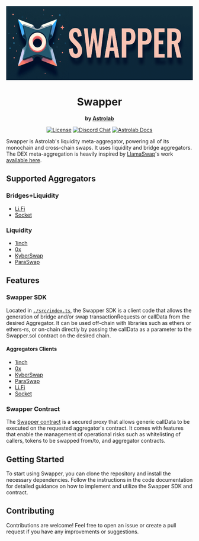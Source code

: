 <div align="center">
  <img height="200x" src="./swapper.png" />
  <h1>Swapper</h1>
  <p>
    <strong>by <a href="https://astrolab.fi">Astrolab<a></strong>
  </p>
  <p>
    <!-- <a href="https://github.com/AstrolabFinance/swapper/actions"><img alt="Build Status" src="https://github.com/AstrolabFinance/swapper/actions/workflows/tests.yaml/badge.svg" /></a> -->
    <a href="https://opensource.org/licenses/MIT"><img alt="License" src="https://img.shields.io/github/license/AstrolabFinance/swapper?color=3AB2FF" /></a>
    <a href="https://discord.gg/PtAkTCwueu"><img alt="Discord Chat" src="https://img.shields.io/discord/984518964371673140"/></a>
    <a href="https://docs.astrolab.fi"><img alt="Astrolab Docs" src="https://img.shields.io/badge/astrolab_docs-F9C3B3" /></a>
  </p>
</div>

Swapper is Astrolab's liquidity meta-aggregator, powering all of its monochain and cross-chain swaps.
It uses liquidity and bridge aggregators. The DEX meta-aggregation is heavily inspired by [LlamaSwap](https://swap.defillama.com/)'s work [available here](https://github.com/LlamaSwap/).

## Supported Aggregators

### Bridges+Liquidity
- [Li.Fi](https://li.fi/)
- [Socket](https://socket.tech/)

### Liquidity
- [1inch](https://1inch.io/)
- [0x](https://0x.org/)
- [KyberSwap](https://kyberswap.com/)
- [ParaSwap](https://www.paraswap.io/)

## Features

### Swapper SDK

Located in [`./src/index.ts`](https://github.com/AstrolabFinance/swapper/blob/main/src/index.ts), the Swapper SDK is a client code that allows the generation of bridge and/or swap transactionRequests or callData from the desired Aggregator. It can be used off-chain with libraries such as ethers or ethers-rs, or on-chain directly by passing the callData as a parameter to the Swapper.sol contract on the desired chain.

#### Aggregators Clients

- [1inch](https://github.com/AstrolabFinance/swapper/blob/main/src/OneInch/index.ts)
- [0x](https://github.com/AstrolabFinance/swapper/blob/main/src/ZeroX/index.ts)
- [KyberSwap](https://github.com/AstrolabFinance/swapper/blob/main/src/KyberSwap/index.ts)
- [ParaSwap](https://github.com/AstrolabFinance/swapper/blob/main/src/ParaSwap/index.ts)
- [Li.Fi](https://github.com/AstrolabFinance/swapper/blob/main/src/LiFi/index.ts)
- [Socket](https://github.com/AstrolabFinance/swapper/blob/main/src/Socket/index.ts)

### Swapper Contract

The [Swapper contract](https://github.com/AstrolabFinance/swapper/blob/main/contracts/Swapper.sol) is a secured proxy that allows generic callData to be executed on the requested aggregator's contract. It comes with features that enable the management of operational risks such as whitelisting of callers, tokens to be swapped from/to, and aggregator contracts.

## Getting Started

To start using Swapper, you can clone the repository and install the necessary dependencies. Follow the instructions in the code documentation for detailed guidance on how to implement and utilize the Swapper SDK and contract.

## Contributing

Contributions are welcome! Feel free to open an issue or create a pull request if you have any improvements or suggestions.
